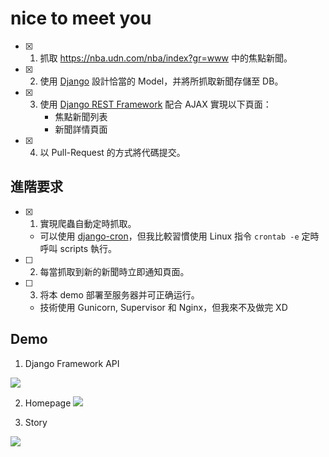 # nice to meet you
- [x] 1. 抓取 https://nba.udn.com/nba/index?gr=www 中的焦點新聞。
- [x] 2. 使用 [Django](https://www.djangoproject.com/) 設計恰當的 Model，并將所抓取新聞存儲至 DB。
- [x] 3. 使用 [Django REST Framework](http://www.django-rest-framework.org/) 配合 AJAX 實現以下頁面：
	 * 焦點新聞列表
	 * 新聞詳情頁面

- [x] 4. 以 Pull-Request 的方式將代碼提交。

## 進階要求
- [x] 1. 實現爬蟲自動定時抓取。
  - 可以使用 [django-cron](https://django-cron.readthedocs.io/en/latest/installation.html)，但我比較習慣使用 Linux 指令 `crontab -e` 定時呼叫 scripts 執行。
- [ ] 2. 每當抓取到新的新聞時立即通知頁面。
- [ ] 3. 将本 demo 部署至服务器并可正确运行。
	- 技術使用 Gunicorn, Supervisor 和 Nginx，但我來不及做完 XD

## Demo 

1. Django Framework API

![](https://i.imgur.com/NDAeY4u.png)

2. Homepage
![](https://i.imgur.com/mKE0eVf.png)

3. Story

![](https://i.imgur.com/JKR9CGv.png)